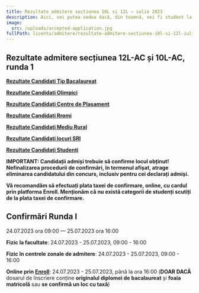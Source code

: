 ```yaml
---
title: Rezultate admitere sectiunea 10L si 12L ― iulie 2023
description: Aici, vei putea vedea dacă, din toamnă, vei fi student la AC!
image:
  src: /uploads/accepted-application.jpg
fullPath: licenta/admitere/rezultate-admitere-sectiunea-10l-si-12l-iulie-2023
---
```

## Rezultate admitere secțiunea 12L-AC și 10L-AC, runda 1

<Block color="green">

**[Rezultate Candidați Tip Bacalaureat](https://admitere.ac.upt.ro/uploads/12l-r1-admisi-bac.pdf)**

**[Rezultate Candidați Olimpici](https://admitere.ac.upt.ro/uploads/12l-r1-admisi-olimpic.pdf)**

**[Rezultate Candidați Centre de Plasament](https://admitere.ac.upt.ro/uploads/12l-r1-admisi-plasament.pdf)**

**[Rezultate Candidați Rromi](https://admitere.ac.upt.ro/uploads/12l-r1-admisi-rrom.pdf)**

**[Rezultate Candidați Mediu Rural](https://admitere.ac.upt.ro/uploads/12l-r1-admisi-rurali.pdf)**

**[Rezultate Candidați locuri SRI](https://admitere.ac.upt.ro/uploads/12l-r1-admisi-sri.pdf)**

**[Rezultate Candidați Studenți](https://admitere.ac.upt.ro/uploads/12l-r1-admisi-student.pdf)**

</Block>

<Block color="red">

**IMPORTANT: Candidații admiși trebuie să confirme locul obținut! Nefinalizarea procedurii de confirmări, în termenul afișat, atrage eliminarea candidatului din concurs, inclusiv pentru cei declarați admiși.**

**Vă recomandăm să efectuați plata taxei de confirmare, online, cu cardul prin platforma Enroll. Menționăm că nu există categorii de studenți scutiți de la plata taxei de confirmare.**

</Block>

## Confirmări Runda I

24.07.2023 ora 09:00 — 25.07.2023 ora 16:00

**Fizic la facultate**: 24.07.2023 - 25.07.2023, 09:00 - 16:00

**Fizic în centrele zonale de admitere**: 24.07.2023 - 25.07.2023, 09:00 - 16:00

**Online prin [Enroll](https://enroll.upt.ro/)**: 24.07.2023 - 25.07.2023, până la ora 16:00 (**DOAR DACĂ** dosarul de înscriere conține **originalul diplomei de bacalaureat** și **foaia matricolă** sau **se confirmă un loc cu taxă**)